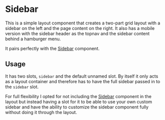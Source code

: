 # Sidebar

This is a simple layout component that creates a two-part grid layout with a sidebar on the left and the page content on the right. It also has a mobile version with the sidebar header as the topnav and the sidebar content behind a hamburger menu.

It pairs perfectly with the [Sidebar](/components/sidebar) component.

## Usage

It has two slots, `sidebar` and the default unnamed slot. By itself it only acts as a layout container and therefore has to have the full sidebar passed in to the `sidebar` slot.

For full flexibility I opted for not including the [Sidebar](/components/sidebar) component in the layout but instead having a slot for it to be able to use your own custom sidebar and have the ability to customize the sidebar component fully without doing it through the layout.
